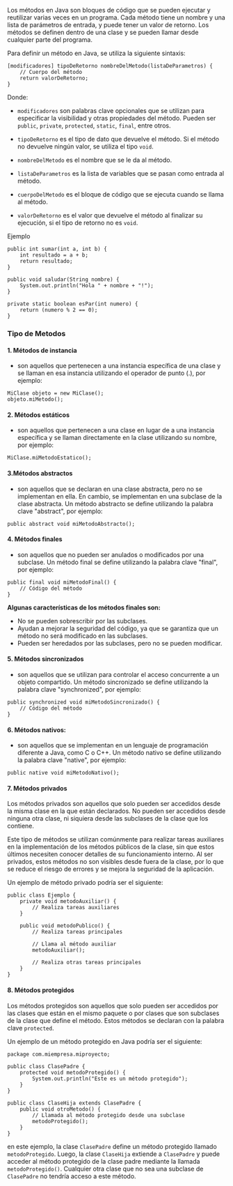 Los métodos en Java son bloques de código que se pueden ejecutar y reutilizar varias veces en un programa. Cada método tiene un nombre y una lista de parámetros de entrada, y puede tener un valor de retorno. Los métodos se definen dentro de una clase y se pueden llamar desde cualquier parte del programa.

Para definir un método en Java, se utiliza la siguiente sintaxis:

```
[modificadores] tipoDeRetorno nombreDelMetodo(listaDeParametros) {
    // Cuerpo del método
    return valorDeRetorno;
}
```

Donde:

-   `modificadores` son palabras clave opcionales que se utilizan para especificar la visibilidad y otras propiedades del método. Pueden ser `public`, `private`, `protected`, `static`, `final`, entre otros.
    
-   `tipoDeRetorno` es el tipo de dato que devuelve el método. Si el método no devuelve ningún valor, se utiliza el tipo `void`.
    
-   `nombreDelMetodo` es el nombre que se le da al método.
    
-   `listaDeParametros` es la lista de variables que se pasan como entrada al método.
    
-   `cuerpoDelMetodo` es el bloque de código que se ejecuta cuando se llama al método.
    
-   `valorDeRetorno` es el valor que devuelve el método al finalizar su ejecución, si el tipo de retorno no es `void`.

 Ejemplo
```
public int sumar(int a, int b) {
    int resultado = a + b;
    return resultado;
}

public void saludar(String nombre) {
    System.out.println("Hola " + nombre + "!");
}

private static boolean esPar(int numero) {
    return (numero % 2 == 0);
}
```

### Tipo de Metodos

#### 1. Métodos de instancia
- son aquellos que pertenecen a una instancia específica de una clase y se llaman en esa instancia utilizando el operador de punto (.), por ejemplo:

```
MiClase objeto = new MiClase();
objeto.miMetodo();
```

#### 2. Métodos estáticos
- son aquellos que pertenecen a una clase en lugar de a una instancia específica y se llaman directamente en la clase utilizando su nombre, por ejemplo:

```
MiClase.miMetodoEstatico();
```

#### 3.Métodos abstractos
- son aquellos que se declaran en una clase abstracta, pero no se implementan en ella. En cambio, se implementan en una subclase de la clase abstracta. Un método abstracto se define utilizando la palabra clave "abstract", por ejemplo:

```
public abstract void miMetodoAbstracto();
```

#### 4. Métodos finales
- son aquellos que no pueden ser anulados o modificados por una subclase. Un método final se define utilizando la palabra clave "final", por ejemplo:

```
public final void miMetodoFinal() {
    // Código del método
}
```

**Algunas características de los métodos finales son:**

-   No se pueden sobrescribir por las subclases.
-   Ayudan a mejorar la seguridad del código, ya que se garantiza que un método no será modificado en las subclases.
-   Pueden ser heredados por las subclases, pero no se pueden modificar.

#### 5. Métodos sincronizados
- son aquellos que se utilizan para controlar el acceso concurrente a un objeto compartido. Un método sincronizado se define utilizando la palabra clave "synchronized", por ejemplo:
```
public synchronized void miMetodoSincronizado() {
    // Código del método
}
```

#### 6. Métodos nativos:
- son aquellos que se implementan en un lenguaje de programación diferente a Java, como C o C++. Un método nativo se define utilizando la palabra clave "native", por ejemplo:
```
public native void miMetodoNativo();
```

#### 7. Métodos privados

Los métodos privados son aquellos que solo pueden ser accedidos desde la misma clase en la que están declarados. No pueden ser accedidos desde ninguna otra clase, ni siquiera desde las subclases de la clase que los contiene.

Este tipo de métodos se utilizan comúnmente para realizar tareas auxiliares en la implementación de los métodos públicos de la clase, sin que estos últimos necesiten conocer detalles de su funcionamiento interno. Al ser privados, estos métodos no son visibles desde fuera de la clase, por lo que se reduce el riesgo de errores y se mejora la seguridad de la aplicación.

Un ejemplo de método privado podría ser el siguiente:

```
public class Ejemplo {
    private void metodoAuxiliar() {
        // Realiza tareas auxiliares
    }
    
    public void metodoPublico() {
        // Realiza tareas principales
        
        // Llama al método auxiliar
        metodoAuxiliar();
        
        // Realiza otras tareas principales
    }
}
```

#### 8. Métodos protegidos

Los métodos protegidos son aquellos que solo pueden ser accedidos por las clases que están en el mismo paquete o por clases que son subclases de la clase que define el método. Estos métodos se declaran con la palabra clave `protected`.

Un ejemplo de un método protegido en Java podría ser el siguiente:

```
package com.miempresa.miproyecto;

public class ClasePadre {
    protected void metodoProtegido() {
        System.out.println("Este es un método protegido");
    }
}

public class ClaseHija extends ClasePadre {
    public void otroMetodo() {
        // Llamada al método protegido desde una subclase
        metodoProtegido();
    }
}
```

en este ejemplo, la clase `ClasePadre` define un método protegido llamado `metodoProtegido`. Luego, la clase `ClaseHija` extiende a `ClasePadre` y puede acceder al método protegido de la clase padre mediante la llamada `metodoProtegido()`. Cualquier otra clase que no sea una subclase de `ClasePadre` no tendría acceso a este método.